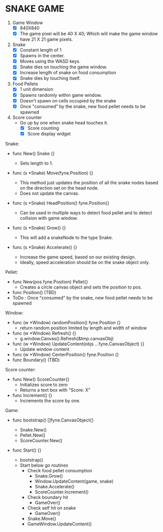# SNAKE GAME

1. Game Window
    - [x] 840X840
    - [x] The game pixel will be 40 X 40; Which will make the game window have 21 X 21 game pixels.
2. Snake
    - [x] Constant length of 1
    - [x] Spawns in the center.
    - [x] Moves using the WASD keys.
    - [x] Snake dies on touching the game window.
    - [x] Increase length of snake on food consumption
    - [x] Snake dies by touching itself.
3. Food Pellets
    - [x] 1 unit dimension
    - [x] Spawns randomly within game window.
    - [x] Doesn't spawn on cells occupied by the snake
    - [x] Once "consumed" by the snake, new food pellet needs to be spawned
4. Score counter
    - Go up by one when snake head touches it.
        - [x] Score counting
        - [x] Score display widget

Snake:
- func New() Snake {}
    - Sets length to 1.

- func (s *Snake) Move(fyne.Position) {}
    - This method just updates the position of all the snake nodes based on the direction set on the head node.
    - Does not update the canvas.

- func (s *Snake) HeadPosition() fyne.Position{}
    - Can be used in multiple ways to detect food pellet and to detect collision with game window.

- func (s *Snake) Grow() {}
    - This will add a snakeNode to the type Snake.

- func (s *Snake) Accelerate() {}
    - Increase the game speed, based on our existing design.
    - Ideally, speed acceleration should be on the snake object only.

Pellet:
- func New(pos fyne.Position) Pellet{}
    - Creates a circle canvas object and sets the position to pos.
- func Position() (TBD)
- ToDo : Once "consumed" by the snake, new food pellet needs to be spawned

Window:
- func (w *Window) randomPosition() fyne.Position {}
    - return random position limited by length and width of window
- func (w *Window) Refresh() {}
    - g.window.Canvas().Refresh(&tmp.canvasObj)
- func (w *Window) UpdateContent(objs ...fyne.CanvasObject) {}
    - Update window content
- func (w *Window) CenterPosition() fyne.Position {}
- func Boundary() (TBD)

Score counter:
- func New() ScoreCounter{}
    - Initializes score to zero
    - Returns a text box with "Score: X"
- func Increment() {}
    - Increments the score by one.

Game:
- func bootstrap() []fyne.CanvasObject{}
    - Snake.New()
    - Pellet.New()
    - ScoreCounter.New()

- func Start() {}
    - bootstrap()
    - Start below go routines
        - Check food pellet consumption
            - Snake.Grow()
            - Window.UpdateContent(game, snake)
            - Snake.Accelerate()
            - ScoreCounter.Increment()
        - Check boundary hit
            - GameOver()
        - Check self hit on snake
            - GameOver()
        - Snake.Move()
        - GameWindow.UpdateContent()
